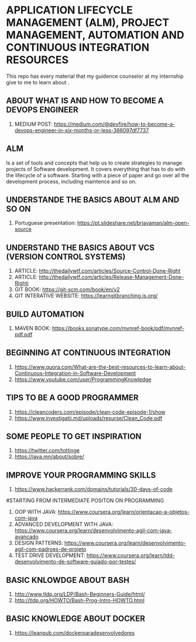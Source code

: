 # APPLICATION LIFECYCLE MANAGEMENT (ALM), PROJECT MANAGEMENT,  AUTOMATION AND CONTINUOUS INTEGRATION RESOURCES

This repo has every material that my guidence counselor at my internship give to me to learn about .

## ABOUT WHAT IS AND HOW TO BECOME A DEVOPS ENGINEER
1. MEDIUM POST: https://medium.com/@devfire/how-to-become-a-devops-engineer-in-six-months-or-less-366097df7737

## ALM
Is a set of tools and concepts that help us to create strategies to manage projects of Software development. It covers everything that has to do with the lifecycle of a software. Starting with a piece of paper and go over all the development process, including maintence and so on.

## UNDERSTANDE THE BASICS ABOUT ALM AND SO ON
1. Portuguese presentation: https://pt.slideshare.net/brjavaman/alm-open-source

## UNDERSTAND THE BASICS ABOUT VCS (VERSION CONTROL SYSTEMS)
1. ARTICLE: http://thedailywtf.com/articles/Source-Control-Done-Right
1. ARTICLE: http://thedailywtf.com/articles/Release-Management-Done-Righti
1. GIT BOOK: https://git-scm.com/book/en/v2
1. GIT INTERATIVE WEBSITE: https://learngitbranching.js.org/

## BUILD AUTOMATION
1. MAVEN BOOK: https://books.sonatype.com/mvnref-book/pdf/mvnref-pdf.pdf

## BEGINNING AT CONTINUOUS INTEGRATION
1. https://www.quora.com/What-are-the-best-resources-to-learn-about-Continuous-Integration-in-Software-Development
1. https://www.youtube.com/user/ProgrammingKnowledge

## TIPS TO BE A GOOD PROGRAMMER 
1. https://cleancoders.com/episode/clean-code-episode-1/show
1. https://www.investigatii.md/uploads/resurse/Clean_Code.pdf


## SOME PEOPLE TO GET INSPIRATION 
1. https://twitter.com/tottinge
1. https://java.mn/about/sobre/

## IMPROVE YOUR PROGRAMMING SKILLS 
1. https://www.hackerrank.com/domains/tutorials/30-days-of-code



#STARTING FROM INTERMEDIATE POSITON ON PROGRAMMING
1. OOP WITH JAVA: https://www.coursera.org/learn/orientacao-a-objetos-com-java
1. ADVANCED DEVELOPMENT WITH JAVA: https://www.coursera.org/learn/desenvolvimento-agil-com-java-avancado
1. DESIGN PATTERNS: https://www.coursera.org/learn/desenvolvimento-agil-com-padroes-de-projeto
1. TEST DRIVE DEVELOPMENT: https://www.coursera.org/learn/tdd-desenvolvimento-de-software-guiado-por-testes/

## BASIC KNLOWDGE ABOUT BASH
1. http://www.tldp.org/LDP/Bash-Beginners-Guide/html/
1. http://tldp.org/HOWTO/Bash-Prog-Intro-HOWTO.html

## BASIC KNOWLEDGE ABOUT DOCKER
1. https://leanpub.com/dockerparadesenvolvedores
